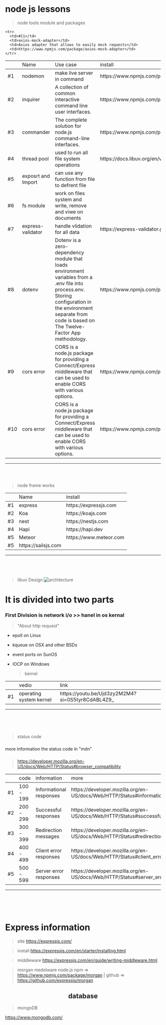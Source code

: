 <h1>node js lessons</h1>

> node tools module and packages

<table>
  <th>
    <td>Name</td>
    <td>Use case</td>
    <td>install</td>
  </th>
  <tbody>
    <tr>
      <td>#1</td>
      <td>nodemon</td>
      <td>make live server in command</td>
      <td>https://www.npmjs.com/package/nodemon</td>
    </tr>
    <tr>
      <td>#2</td>
      <td>inquirer</td>
      <td>A collection of common interactive command line user interfaces.</td>
      <td>https://www.npmjs.com/package/inquirer</td>
    </tr>
    <tr>
      <td>#3</td>
      <td>commander</td>
      <td>The complete solution for node.js command-line interfaces.</td>
      <td>https://www.npmjs.com/package/commander</td>
    </tr>
    <tr>
      <td>#4</td>
      <td>thread pool</td>
      <td> used to run all file system operations</td>
      <td>https://docs.libuv.org/en/v1.x/threadpool.html</td>
    </tr>
        <tr>
      <td>#5</td>
      <td>exposrt and Import</td>
      <td>can use any function from file to defrent file</td>
    </tr>
    <tr>
      <td>#6</td>
      <td>fs module</td>
      <td>work on files system and write, remove and viwe on documents</td>
    </tr>
    <tr>
      <td>#7</td>
      <td>express-validator</td>
      <td>handle vlidation for all data</td>
      <td>https://express-validator.github.io/docs/</td>
    </tr>
    <tr>
      <td>#8</td>
      <td>dotenv</td>
      <td>Dotenv is a zero-dependency module that loads environment variables from a .env file into process.env. Storing configuration in the environment separate from code is based on The Twelve-Factor App methodology.</td>
      <td>https://www.npmjs.com/package/dotenv</td>
    </tr>
    <tr>
      <td>#9</td>
      <td>cors error</td>
      <td>CORS is a node.js package for providing a Connect/Express middleware that can be used to enable CORS with various options.</td>
      <td>https://www.npmjs.com/package/cors</td>
    </tr>
    <tr>
      <td>#10</td>
      <td>cors error</td>
      <td>CORS is a node.js package for providing a Connect/Express middleware that can be used to enable CORS with various options.</td>
      <td>https://www.npmjs.com/package/cors</td>
    </tr>
    
    <tr>
      <td>#11</td>
      <td>axios-mock-adapter</td>
      <td>Axios adapter that allows to easily mock requests</td>
      <td>https://www.npmjs.com/package/axios-mock-adapter</td>
    </tr>
  </tbody>
</table>
<hr>
<br>
<br>


> node frame works

<table>
  <th>
    <td>Name</td>
    <td>install</td>
  </th>
  <tbody>
    <tr>
      <td>#1</td>
      <td>express</td>
      <td>https://expressjs.com</td>
    </tr>
    <tr>
      <td>#2</td>
      <td>Koa</td>
      <td>https://koajs.com</td>
    </tr>
    <tr>
      <td>#3</td>
      <td>nest</td>
      <td>https://nestjs.com</td>
    </tr>
    <tr>
      <td>#4</td>
      <td>Hapi</td>
      <td>https://hapi.dev</td>
    </tr>
    <tr>
      <td>#5</td>
      <td>Meteor</td>
      <td>https://www.meteor.com</td>
    </tr>
    <tr>
      <td>#5</td>
      <td>https://sailsjs.com</td>
    </tr>
  </tbody>
</table>
<hr>
<br>
<br>


###

> libuv Design
> ![architecture](https://github.com/ASH-Education/nodeJs_lessons/assets/124946844/4b8b6661-fd3f-4c8e-8ed0-3ace7b000a7b)

<h1>It is divided into two parts</h1>

<h3>First Division is network i/o >> hanel in os kernal</h3>

> "About http request"

- epoll on Linux
- kqueue on OSX and other BSDs
- event ports on SunOS
- IOCP on Windows

  > kernel

<table>
  <th>
    <td>vedio</td>
    <td>link</td>
  </th>
  <tbody>
    <tr>
      <td>#1</td>
      <td>operating system kernel</td>
      <td>https://youtu.be/Ujd3zy2M2M4?si=0S5tyr8CdABL4Z9_</td>
    </tr>
  </tbody>
</table>
<hr>
<br>
<br>
<br>

  > status code
###
more information the status code in "mdn"
###
> https://developer.mozilla.org/en-US/docs/Web/HTTP/Status#browser_compatibility

<table>
  <th>
    <td>code</td>
    <td>information</td>
    <td>more</td>
  </th>
  <tbody>
    <tr>
      <td>#1</td>
      <td>100 - 199</td>
      <td>Informational responses</td>
      <td>https://developer.mozilla.org/en-US/docs/Web/HTTP/Status#information_responses</td>
    </tr>
    <tr>
      <td>#2</td>
      <td>200 - 299</td>
      <td>Successful responses</td>
      <td>https://developer.mozilla.org/en-US/docs/Web/HTTP/Status#successful_responses</td>
    </tr>
    <tr>
      <td>#3</td>
      <td>300 - 399</td>
      <td>Redirection messages</td>
      <td>https://developer.mozilla.org/en-US/docs/Web/HTTP/Status#redirection_messages</td>
    </tr>
    <tr>
      <td>#4</td>
      <td>400 - 499</td>
      <td>Client error responses</td>
      <td>https://developer.mozilla.org/en-US/docs/Web/HTTP/Status#client_error_responses</td>
    </tr>
    <tr>
      <td>#5</td>
      <td>500 - 599</td>
      <td>Server error responses</td>
      <td>https://developer.mozilla.org/en-US/docs/Web/HTTP/Status#server_error_responses</td>
    </tr>
  </tbody>
</table>

<hr>
<br>
<br>
<br>

<h1>Express information</h1>

  >  site https://expressjs.com/

  > install https://expressjs.com/en/starter/installing.html

  > middleware https://expressjs.com/en/guide/writing-middleware.html

  > morgan medelware node.js npm => https://www.npmjs.com/package/morgan | github => https://github.com/expressjs/morgan

###

<h2 align="center">database</h2>

  > mongoDB

https://www.mongodb.com/
